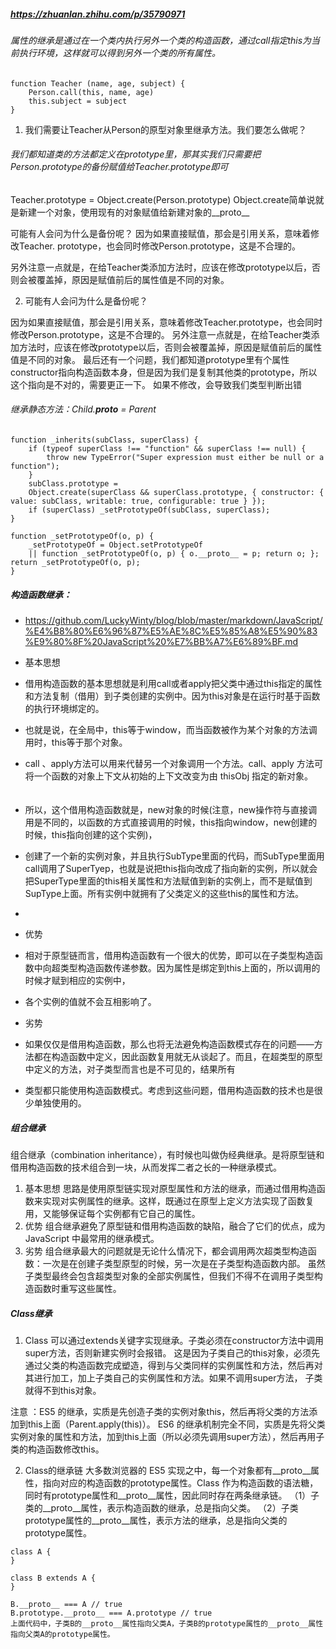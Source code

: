 ##### https://zhuanlan.zhihu.com/p/35790971
###### 属性的继承是通过在一个类内执行另外一个类的构造函数，通过call指定this为当前执行环境，这样就可以得到另外一个类的所有属性。

```
function Teacher (name, age, subject) {
    Person.call(this, name, age)
    this.subject = subject
}

```

1. 我们需要让Teacher从Person的原型对象里继承方法。我们要怎么做呢？
###### 我们都知道类的方法都定义在prototype里，那其实我们只需要把Person.prototype的备份赋值给Teacher.prototype即可

Teacher.prototype = Object.create(Person.prototype)
Object.create简单说就是新建一个对象，使用现有的对象赋值给新建对象的__proto__

可能有人会问为什么是备份呢？
因为如果直接赋值，那会是引用关系，意味着修改Teacher. prototype，也会同时修改Person.prototype，这是不合理的。

另外注意一点就是，在给Teacher类添加方法时，应该在修改prototype以后，否则会被覆盖掉，原因是赋值前后的属性值是不同的对象。


2. 可能有人会问为什么是备份呢？

因为如果直接赋值，那会是引用关系，意味着修改Teacher.prototype，也会同时修改Person.prototype，这是不合理的。
另外注意一点就是，在给Teacher类添加方法时，应该在修改prototype以后，否则会被覆盖掉，原因是赋值前后的属性值是不同的对象。
最后还有一个问题，我们都知道prototype里有个属性constructor指向构造函数本身，但是因为我们是复制其他类的prototype，所以这个指向是不对的，需要更正一下。
如果不修改，会导致我们类型判断出错

###### 继承静态方法：Child.__proto__ = Parent

```
function _inherits(subClass, superClass) { 
    if (typeof superClass !== "function" && superClass !== null) { 
        throw new TypeError("Super expression must either be null or a function"); 
    } 
    subClass.prototype = 
    Object.create(superClass && superClass.prototype, { constructor: { value: subClass, writable: true, configurable: true } }); 
    if (superClass) _setPrototypeOf(subClass, superClass); 
}

function _setPrototypeOf(o, p) { 
    _setPrototypeOf = Object.setPrototypeOf 
    || function _setPrototypeOf(o, p) { o.__proto__ = p; return o; }; return _setPrototypeOf(o, p); 
}
```

##### 构造函数继承：
 * https://github.com/LuckyWinty/blog/blob/master/markdown/JavaScript/%E4%B8%80%E6%96%87%E5%AE%8C%E5%85%A8%E5%90%83%E9%80%8F%20JavaScript%20%E7%BB%A7%E6%89%BF.md
 * 基本思想
 * 借用构造函数的基本思想就是利用call或者apply把父类中通过this指定的属性和方法复制（借用）到子类创建的实例中。因为this对象是在运行时基于函数的执行环境绑定的。
 * 也就是说，在全局中，this等于window，而当函数被作为某个对象的方法调用时，this等于那个对象。
 * call 、apply方法可以用来代替另一个对象调用一个方法。call、apply 方法可将一个函数的对象上下文从初始的上下文改变为由 thisObj 指定的新对象。 　　
 * 所以，这个借用构造函数就是，new对象的时候(注意，new操作符与直接调用是不同的，以函数的方式直接调用的时候，this指向window，new创建的时候，this指向创建的这个实例)，
 * 创建了一个新的实例对象，并且执行SubType里面的代码，而SubType里面用call调用了SuperTyep，也就是说把this指向改成了指向新的实例，所以就会把SuperType里面的this相关属性和方法赋值到新的实例上，而不是赋值到SupType上面。所有实例中就拥有了父类定义的这些this的属性和方法。
 * 
 * 优势
 * 相对于原型链而言，借用构造函数有一个很大的优势，即可以在子类型构造函数中向超类型构造函数传递参数。因为属性是绑定到this上面的，所以调用的时候才赋到相应的实例中，
 * 各个实例的值就不会互相影响了。

* 劣势
* 如果仅仅是借用构造函数，那么也将无法避免构造函数模式存在的问题——方法都在构造函数中定义，因此函数复用就无从谈起了。而且，在超类型的原型中定义的方法，对子类型而言也是不可见的，结果所有
* 类型都只能使用构造函数模式。考虑到这些问题，借用构造函数的技术也是很少单独使用的。


##### 组合继承
组合继承（combination inheritance），有时候也叫做伪经典继承。是将原型链和借用构造函数的技术组合到一块，从而发挥二者之长的一种继承模式。
1. 基本思想
思路是使用原型链实现对原型属性和方法的继承，而通过借用构造函数来实现对实例属性的继承。这样，既通过在原型上定义方法实现了函数复用，又能够保证每个实例都有它自己的属性。
2. 优势
组合继承避免了原型链和借用构造函数的缺陷，融合了它们的优点，成为JavaScript 中最常用的继承模式。
3. 劣势
组合继承最大的问题就是无论什么情况下，都会调用两次超类型构造函数：一次是在创建子类型原型的时候，另一次是在子类型构造函数内部。
虽然子类型最终会包含超类型对象的全部实例属性，但我们不得不在调用子类型构造函数时重写这些属性。


##### Class继承
1. Class 可以通过extends关键字实现继承。子类必须在constructor方法中调用super方法，否则新建实例时会报错。
这是因为子类自己的this对象，必须先通过父类的构造函数完成塑造，得到与父类同样的实例属性和方法，然后再对其进行加工，加上子类自己的实例属性和方法。如果不调用super方法，
子类就得不到this对象。

注意 ：ES5 的继承，实质是先创造子类的实例对象this，然后再将父类的方法添加到this上面（Parent.apply(this)）。
ES6 的继承机制完全不同，实质是先将父类实例对象的属性和方法，加到this上面（所以必须先调用super方法），然后再用子类的构造函数修改this。

2. Class的继承链
大多数浏览器的 ES5 实现之中，每一个对象都有__proto__属性，指向对应的构造函数的prototype属性。Class 作为构造函数的语法糖，同时有prototype属性和__proto__属性，因此同时存在两条继承链。
（1）子类的__proto__属性，表示构造函数的继承，总是指向父类。
（2）子类prototype属性的__proto__属性，表示方法的继承，总是指向父类的prototype属性。

```
class A {
}

class B extends A {
}

B.__proto__ === A // true
B.prototype.__proto__ === A.prototype // true
上面代码中，子类B的__proto__属性指向父类A，子类B的prototype属性的__proto__属性指向父类A的prototype属性。
```